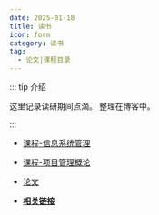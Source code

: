 ```yaml
---
date: 2025-01-18
title: 读书
icon: form
category: 读书
tag:
  - 论文|课程目录
---
```


::: tip 介绍

这里记录读研期间点滴。
整理在博客中。

:::

<!-- more -->

- [课程-信息系统管理](course_IT_manage.md)
- [课程-项目管理概论](course_PM_manage.md)
- [论文](paper.md)

- [**相关链接**]()
